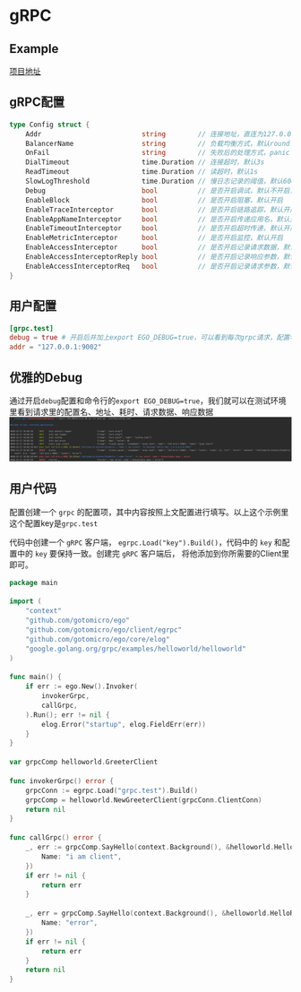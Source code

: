 # gRPC
## Example
[项目地址](https://github.com/gotomicro/ego/tree/master/examples/grpc)

## gRPC配置
```go
type Config struct {
	Addr                         string        // 连接地址，直连为127.0.0.1:9001，服务发现为etcd:///appname
	BalancerName                 string        // 负载均衡方式，默认round robin
	OnFail                       string        // 失败后的处理方式，panic | error
	DialTimeout                  time.Duration // 连接超时，默认3s
	ReadTimeout                  time.Duration // 读超时，默认1s
	SlowLogThreshold             time.Duration // 慢日志记录的阈值，默认600ms
	Debug                        bool          // 是否开启调试，默认不开启，开启后并加上export EGO_DEBUG=true，可以看到每次请求，配置名、地址、耗时、请求数据、响应数据
	EnableBlock                  bool          // 是否开启阻塞，默认开启
	EnableTraceInterceptor       bool          // 是否开启链路追踪，默认开启
	EnableAppNameInterceptor     bool          // 是否开启传递应用名，默认开启
	EnableTimeoutInterceptor     bool          // 是否开启超时传递，默认开启
	EnableMetricInterceptor      bool          // 是否开启监控，默认开启
	EnableAccessInterceptor      bool          // 是否开启记录请求数据，默认不开启
	EnableAccessInterceptorReply bool          // 是否开启记录响应参数，默认不开启
	EnableAccessInterceptorReq   bool          // 是否开启记录请求参数，默认不开启
}
```

## 用户配置
```toml
[grpc.test]
debug = true # 开启后并加上export EGO_DEBUG=true，可以看到每次grpc请求，配置名、地址、耗时、请求数据、响应数据
addr = "127.0.0.1:9002"  
```

## 优雅的Debug
通过开启``debug``配置和命令行的``export EGO_DEBUG=true``，我们就可以在测试环境里看到请求里的配置名、地址、耗时、请求数据、响应数据
![image](../../images/client-grpc.png)


## 用户代码
配置创建一个 ``grpc`` 的配置项，其中内容按照上文配置进行填写。以上这个示例里这个配置key是``grpc.test``

代码中创建一个 ``gRPC`` 客户端， ``egrpc.Load("key").Build()``，代码中的 ``key`` 和配置中的 ``key`` 要保持一致。创建完 ``gRPC`` 客户端后， 将他添加到你所需要的Client里即可。

```go
package main

import (
	"context"
	"github.com/gotomicro/ego"
	"github.com/gotomicro/ego/client/egrpc"
	"github.com/gotomicro/ego/core/elog"
	"google.golang.org/grpc/examples/helloworld/helloworld"
)

func main() {
	if err := ego.New().Invoker(
		invokerGrpc,
		callGrpc,
	).Run(); err != nil {
		elog.Error("startup", elog.FieldErr(err))
	}
}

var grpcComp helloworld.GreeterClient

func invokerGrpc() error {
	grpcConn := egrpc.Load("grpc.test").Build()
	grpcComp = helloworld.NewGreeterClient(grpcConn.ClientConn)
	return nil
}

func callGrpc() error {
	_, err := grpcComp.SayHello(context.Background(), &helloworld.HelloRequest{
		Name: "i am client",
	})
	if err != nil {
		return err
	}

	_, err = grpcComp.SayHello(context.Background(), &helloworld.HelloRequest{
		Name: "error",
	})
	if err != nil {
		return err
	}
	return nil
}
```

<Vssue title="Client-grpc" />
